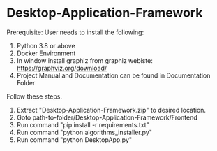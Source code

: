 # Desktop-Application-Framework

 Prerequisite:
 User needs to install the following:
 1. Python 3.8 or above
 2. Docker Environment
 3. In window install graphiz from graphiz webiste: https://graphviz.org/download/
 4. Project Manual and Documentation can be found in Documentation Folder
 
 Follow these steps.
 1. Extract "Desktop-Application-Framework.zip" to desired location.
 2. Goto path-to-folder/Desktop-Application-Framework/Frontend
 3. Run command "pip install -r requirements.txt"
 4. Run command "python algorithms_installer.py"
 5. Run command "python DesktopApp.py"

